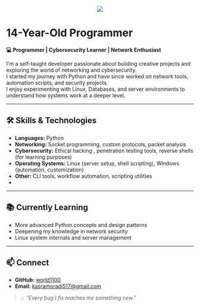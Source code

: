 <p align="center">
<img align="center" src="https://github.com/user-attachments/assets/6d075b7e-c525-4cac-b426-22e85a9e5392">

  
# 14-Year-Old Programmer  

**💻 Programmer | Cybersecurity Learner | Network Enthusiast**  

I'm a self-taught developer passionate about building creative projects and exploring the world of networking and cybersecurity.  
I started my journey with Python and have since worked on network tools, automation scripts, and security projects.  
I enjoy experimenting with Linux, Databases, and server environments to understand how systems work at a deeper level.  

---

## 🛠️ Skills & Technologies  
- **Languages:** Python  
- **Networking:** Socket programming, custom protocols, packet analysis  
- **Cybersecurity:** Ethical hacking , penetration testing tools, reverse shells (for learning purposes)  
- **Operating Systems:** Linux (server setup, shell scripting), Windows (automation, customization)  
- **Other:** CLI tools, workflow automation, scripting utilities
- 
---

## 📚 Currently Learning  
- More advanced Python concepts and design patterns  
- Deepening my knowledge in network security  
- Linux system internals and server management  

---

## 📫 Connect  
- **GitHub:** [world1100](https://github.com/KasraMoradi-0)  
- **Email:** kasramoradi517@gmail.com  

> 💡 _"Every bug I fix teaches me something new."_  

